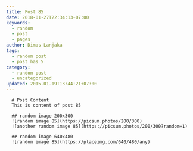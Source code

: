 ```yaml
---
title: Post 85
date: 2018-01-27T22:34:13+07:00
keywords:
  - random
  - post
  - pages
author: Dimas Lanjaka
tags:
  - random post
  - post has 5
category:
  - random post
  - uncategorized
updated: 2015-01-19T13:44:21+07:00
---
```


      # Post Content
      This is content of post 85

      ## random image 200x300
      ![random image 85](https://picsum.photos/200/300)
      ![another random image 85](https://picsum.photos/200/300?random=1)

      ## random image 640x480
      ![random image 85](https://placeimg.com/640/480/any)
      
